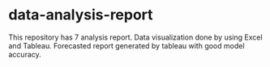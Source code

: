 # data-analysis-report
 This repository has 7 analysis report. Data visualization done by using Excel and Tableau. Forecasted report generated by tableau with good model accuracy.
